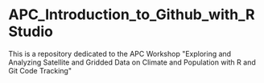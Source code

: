 # APC_Introduction_to_Github_with_RStudio
This is a repository dedicated to the APC Workshop "Exploring and Analyzing Satellite and Gridded Data on Climate and Population with R and Git Code Tracking"
